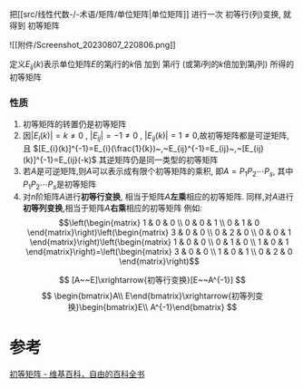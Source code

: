 
把[[src/线性代数-/-术语/矩阵/单位矩阵|单位矩阵]] 进行一次 初等行(列)变换, 就得到 初等矩阵

![[附件/Screenshot_20230807_220806.png]]

定义$E_{ij}(k)$表示单位矩阵$E$的第$j$行的$k$倍 加到 第$i$行 (或第$i$列的$k$倍加到第$j$列) 所得的 初等矩阵
### 性质
1. 初等矩阵的转置仍是初等矩阵
2. 因$|E_{i}(k)|=k\neq 0~,~|E_{ij}|=-1\neq 0~,~|E_{ij}(k)|=1\neq 0$,故初等矩阵都是可逆矩阵,且 $[E_{i}(k)]^{-1}=E_{i}(\frac{1}{k})~,~E_{ij}^{-1}=E_{ij}~,~[E_{ij}(k)]^{-1}=E_{ij}(-k)$ 其逆矩阵仍是同一类型的初等矩阵
3. 若$A$是可逆矩阵,则$A$可以表示成有限个初等矩阵的乘积, 即$A=P_{1}P_{2}\cdots P_{s}$, 其中$P_{1}P_{2}\cdots P_{s}$是初等矩阵
4. 对$n$阶矩阵$A$进行**初等行变换**, 相当于矩阵$A$**左乘**相应的初等矩阵. 同样,对$A$进行**初等列变换**,相当于矩阵$A$**右乘**相应的初等矩阵
   例如: 
   $$\left(\begin{matrix}
1 & 0 & 0 \\
0 & 0 & 1 \\
0 & 1 & 0
\end{matrix}\right)\left(\begin{matrix}
3 & 0 & 0 \\
0 & 2 & 0 \\
0 & 0 & 1
\end{matrix}\right)\left(\begin{matrix}
1 & 0 & 0 \\
0 & 1 & 0 \\
1 & 0 & 1
\end{matrix}\right)=\left(\begin{matrix}
3 & 0 & 0 \\
1 & 0 & 1 \\
0 & 2 & 0
\end{matrix}\right)$$



$$
[A~~E]\xrightarrow{初等行变换}[E~~A^{-1}]
$$
$$
\begin{bmatrix}A\\ E\end{bmatrix}\xrightarrow{初等列变换}\begin{bmatrix}E\\ A^{-1}\end{bmatrix}
$$

# 参考
[初等矩阵 - 维基百科，自由的百科全书](https://zh.wikipedia.org/zh-cn/%E5%88%9D%E7%AD%89%E7%9F%A9%E9%98%B5)
